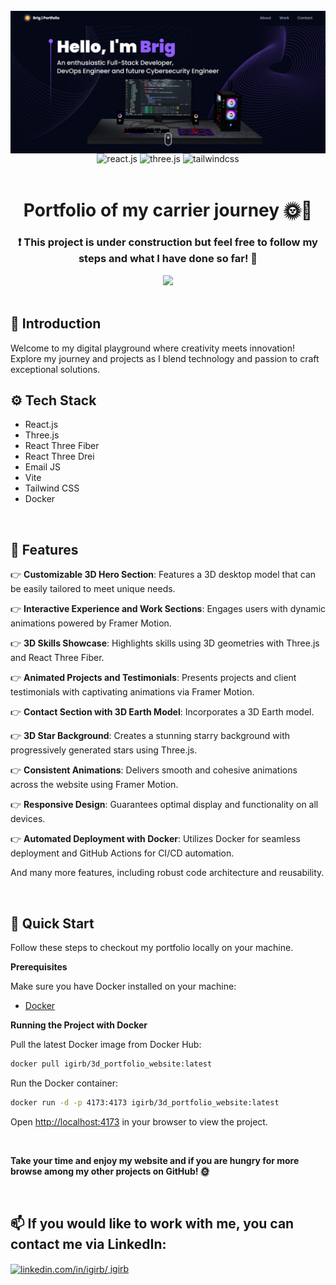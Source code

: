 <div>
  <br />
      <img src="https://github.com/igirb/portfolio/blob/main/src/assets/portfheader.png" alt="Project Banner"  align="center"/>
    </a>
  <br />

  <div align="center">
    <img src="https://img.shields.io/badge/-React_JS-black?style=for-the-badge&logoColor=white&logo=react&color=61DAFB" alt="react.js" />
    <img src="https://img.shields.io/badge/-Three_JS-black?style=for-the-badge&logoColor=white&logo=threedotjs&color=000000" alt="three.js" />
    <img src="https://img.shields.io/badge/-Tailwind_CSS-black?style=for-the-badge&logoColor=white&logo=tailwindcss&color=06B6D4" alt="tailwindcss" />
  </div>

  <br />

<div align="center">
  <h1 align="center">Portfolio of my carrier journey 🌞🚀</h1>
  <h3 align="center">❗ This project is under construction but feel free to follow my steps and what I have done so far! 🌟</h3>
  <img src="https://github.com/user-attachments/assets/76a34bea-9c62-4f8b-81ed-ffd6e2c405e6" />
  </div>

  <br />

## <a name="introduction">🤖 Introduction</a>

Welcome to my digital playground where creativity meets innovation! Explore my journey and projects as I blend technology and passion to craft exceptional solutions.

## <a name="tech-stack">⚙️ Tech Stack</a>

- React.js
- Three.js
- React Three Fiber
- React Three Drei
- Email JS
- Vite
- Tailwind CSS
- Docker

<br />

## <a name="features">🔋 Features</a>

👉 **Customizable 3D Hero Section**: Features a 3D desktop model that can be easily tailored to meet unique needs.

👉 **Interactive Experience and Work Sections**: Engages users with dynamic animations powered by Framer Motion.

👉 **3D Skills Showcase**: Highlights skills using 3D geometries with Three.js and React Three Fiber.

👉 **Animated Projects and Testimonials**: Presents projects and client testimonials with captivating animations via Framer Motion.

👉 **Contact Section with 3D Earth Model**: Incorporates a 3D Earth model.

👉 **3D Star Background**: Creates a stunning starry background with progressively generated stars using Three.js.

👉 **Consistent Animations**: Delivers smooth and cohesive animations across the website using Framer Motion.

👉 **Responsive Design**: Guarantees optimal display and functionality on all devices.

👉 **Automated Deployment with Docker**: Utilizes Docker for seamless deployment and GitHub Actions for CI/CD automation.

And many more features, including robust code architecture and reusability.

<br />

## <a name="quick-start">🤸 Quick Start</a>

Follow these steps to checkout my portfolio locally on your machine.

**Prerequisites**

Make sure you have Docker installed on your machine:

- [Docker](https://www.docker.com/)

**Running the Project with Docker**

Pull the latest Docker image from Docker Hub:

```bash
docker pull igirb/3d_portfolio_website:latest
```

Run the Docker container:

```bash
docker run -d -p 4173:4173 igirb/3d_portfolio_website:latest
```

Open [http://localhost:4173](http://localhost:4173) in your browser to view the project.

<br />

**Take your time and enjoy my website and if you are hungry for more browse among my other projects on GitHub! 🌞**

<br />

## <a align="left">📫 If you would like to work with me, you can contact me via LinkedIn:</a>

<p align="left">
<a href="https://linkedin.com/in/igirb/" target="blank"><img align="center" src="https://raw.githubusercontent.com/rahuldkjain/github-profile-readme-generator/master/src/images/icons/Social/linked-in-alt.svg" alt="linkedin.com/in/igirb/" height="20" width="15"/>  igirb</a>
</p>

#
